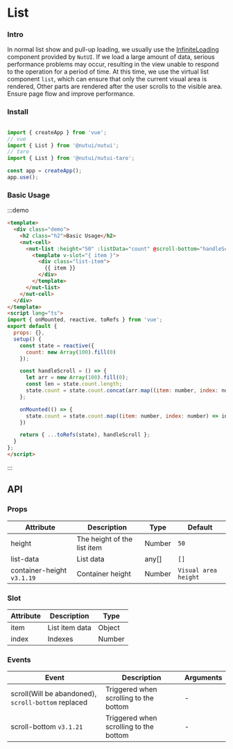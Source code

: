 # List

### Intro
In normal list show and pull-up loading, we usually use the [InfiniteLoading](#/en-US/infiniteloading) component provided by `NutUI`. If we load a large amount of data, serious performance problems may occur, resulting in the view unable to respond to the operation for a period of time. At this time, we use the virtual list component `list`, which can ensure that only the current visual area is rendered, Other parts are rendered after the user scrolls to the visible area. Ensure page flow and improve performance.

### Install

```javascript

import { createApp } from 'vue';
// vue
import { List } from '@nutui/nutui';
// taro
import { List } from '@nutui/nutui-taro';

const app = createApp();
app.use();

```

### Basic Usage

:::demo

```html
<template>
  <div class="demo">
    <h2 class="h2">Basic Usage</h2>
    <nut-cell>
      <nut-list :height="50" :listData="count" @scroll-bottom="handleScroll">
        <template v-slot="{ item }">
          <div class="list-item">
            {{ item }}
          </div>
        </template>
      </nut-list>
    </nut-cell>
  </div>
</template>
<script lang="ts">
import { onMounted, reactive, toRefs } from 'vue';
export default {
  props: {},
  setup() {
    const state = reactive({
      count: new Array(100).fill(0)
    });

    const handleScroll = () => {
      let arr = new Array(100).fill(0);
      const len = state.count.length;
      state.count = state.count.concat(arr.map((item: number, index: number) => len + index + 1));
    };

    onMounted(() => {
      state.count = state.count.map((item: number, index: number) => index + 1);
    })

    return { ...toRefs(state), handleScroll };
  }
};
</script>
```

:::

## API

### Props

| Attribute         | Description                             | Type   | Default           |
|--------------|----------------------------------|--------|------------------|
| height         | The height of the list item               | Number | `50`                |
| list-data         | List data               | any[] | `[]`                |
| container-height `v3.1.19`        | Container height              | Number | `Visual area height`                |

### Slot

| Attribute         | Description                             | Type   |
|--------------|----------------------------------|--------|
| item         | List item data               | Object |
| index         | Indexes               | Number |

### Events

| Event | Description           | Arguments     |
|--------|----------------|--------------|
| scroll(Will be abandoned), `scroll-bottom` replaced  | Triggered when scrolling to the bottom | - |
| scroll-bottom `v3.1.21`   | Triggered when scrolling to the bottom | - |